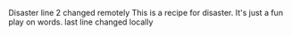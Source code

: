 Disaster
line 2 changed remotely
This is a recipe for disaster. It's just a fun play on words.
last line changed locally